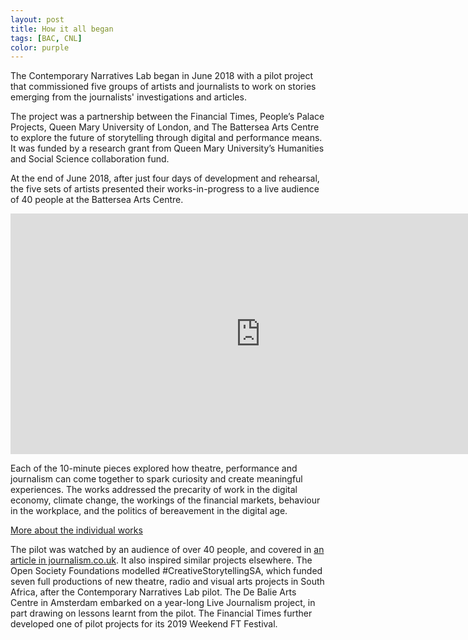 ```yaml
---
layout: post
title: How it all began
tags: [BAC, CNL]
color: purple
---
```

The Contemporary Narratives Lab began in June 2018 with a pilot project that commissioned five groups of artists and journalists to work on stories emerging from the journalists' investigations and articles.

The project was a partnership between the Financial Times, People’s Palace Projects, Queen Mary University of London, and The Battersea Arts Centre to explore the future of storytelling through digital and performance means. It was funded by a research grant from Queen Mary University’s Humanities and Social Science collaboration fund.

At the end of June 2018, after just four days of development and rehearsal, the five sets of artists presented their works-in-progress to a live audience of 40 people at the Battersea Arts Centre. 

<div class="videowrapper">
<iframe width="800" height="385" src="https://www.youtube.com/embed/Q6O_iX6YOEw" frameborder="0" allow="accelerometer; autoplay; encrypted-media; gyroscope; picture-in-picture" allowfullscreen></iframe>
</div>

Each of the 10-minute pieces explored how theatre, performance and journalism can come together to spark curiosity and create meaningful experiences. The works addressed the precarity of work in the digital economy, climate change, the workings of the financial markets, behaviour in the workplace, and the politics of bereavement in the digital age.

[More about the individual works](/works/)

The pilot was watched by an audience of over 40 people, and covered in [an article in journalism.co.uk](https://www.journalism.co.uk/news/the-financial-times-experiments-mixing-journalism-with-performance-to-engage-wider-audiences/s2/a724520/). It also inspired similar projects elsewhere. The Open Society Foundations modelled #CreativeStorytellingSA, which funded seven full productions of new theatre, radio and visual arts projects in South Africa, after the Contemporary Narratives Lab pilot. The De Balie Arts Centre in Amsterdam embarked on a year-long Live Journalism project, in part drawing on lessons learnt from the pilot. The Financial Times further developed one of pilot projects for its 2019 Weekend FT Festival.